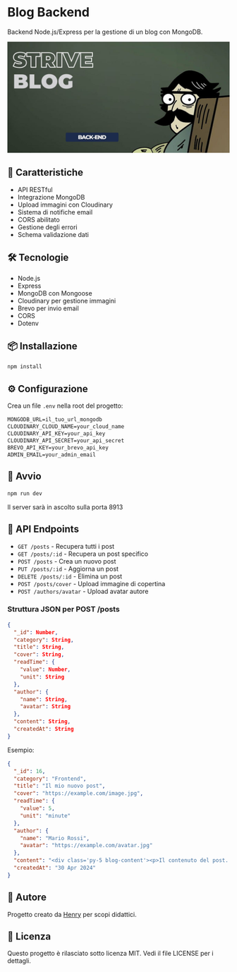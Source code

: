
# Blog Backend

Backend Node.js/Express per la gestione di un blog con MongoDB.

![Cover del progetto](img/cover.jpg)

## 🚀 Caratteristiche

- API RESTful
- Integrazione MongoDB
- Upload immagini con Cloudinary
- Sistema di notifiche email
- CORS abilitato
- Gestione degli errori
- Schema validazione dati

## 🛠 Tecnologie

- Node.js
- Express
- MongoDB con Mongoose
- Cloudinary per gestione immagini
- Brevo per invio email
- CORS
- Dotenv

## 📦 Installazione

```bash
npm install
```

## ⚙️ Configurazione

Crea un file `.env` nella root del progetto:

```
MONGODB_URL=il_tuo_url_mongodb
CLOUDINARY_CLOUD_NAME=your_cloud_name
CLOUDINARY_API_KEY=your_api_key
CLOUDINARY_API_SECRET=your_api_secret
BREVO_API_KEY=your_brevo_api_key
ADMIN_EMAIL=your_admin_email
```

## 🚀 Avvio

```bash
npm run dev
```

Il server sarà in ascolto sulla porta 8913

## 📝 API Endpoints

- `GET /posts` - Recupera tutti i post
- `GET /posts/:id` - Recupera un post specifico
- `POST /posts` - Crea un nuovo post
- `PUT /posts/:id` - Aggiorna un post
- `DELETE /posts/:id` - Elimina un post
- `POST /posts/cover` - Upload immagine di copertina
- `POST /authors/avatar` - Upload avatar autore

### Struttura JSON per POST /posts

```json
{
  "_id": Number,
  "category": String,
  "title": String,
  "cover": String,
  "readTime": {
    "value": Number,
    "unit": String
  },
  "author": {
    "name": String,
    "avatar": String
  },
  "content": String,
  "createdAt": String
}
```

Esempio:
```json
{
  "_id": 16,
  "category": "Frontend",
  "title": "Il mio nuovo post",
  "cover": "https://example.com/image.jpg",
  "readTime": {
    "value": 5,
    "unit": "minute"
  },
  "author": {
    "name": "Mario Rossi",
    "avatar": "https://example.com/avatar.jpg"
  },
  "content": "<div class='py-5 blog-content'><p>Il contenuto del post...</p></div>",
  "createdAt": "30 Apr 2024"
}
```

## 👤 Autore
Progetto creato da [Henry](https://github.com/henry8913) per scopi didattici.

## 📄 Licenza

Questo progetto è rilasciato sotto licenza MIT. Vedi il file LICENSE per i dettagli.
